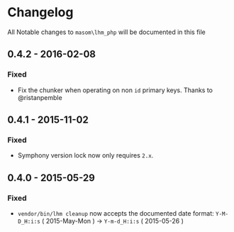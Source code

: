 # Changelog

All Notable changes to `masom\lhm_php` will be documented in this file

## 0.4.2 - 2016-02-08

### Fixed
- Fix the chunker when operating on non `id` primary keys. Thanks to @ristanpemble

## 0.4.1 - 2015-11-02

### Fixed
- Symphony version lock now only requires `2.x`.

## 0.4.0 - 2015-05-29

### Fixed
- `vendor/bin/lhm cleanup` now accepts the documented date format: `Y-M-D_H:i:s`  ( 2015-May-Mon ) -> `Y-m-d_H:i:s` ( 2015-05-26 )
